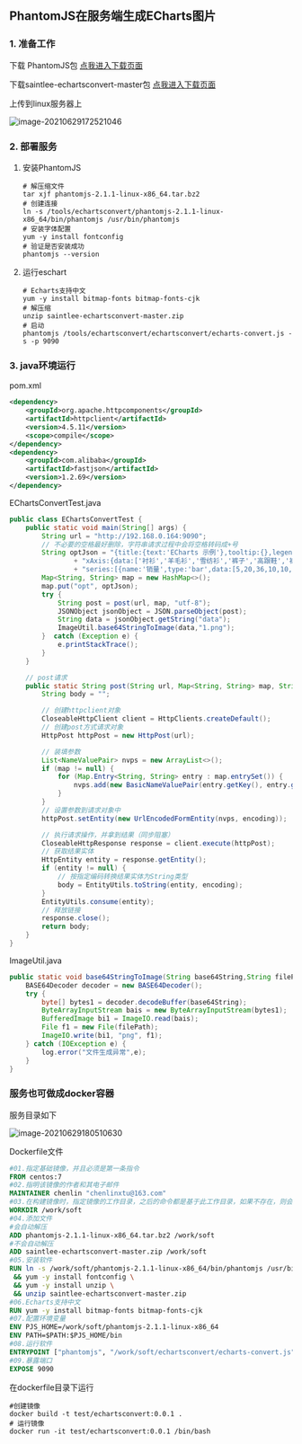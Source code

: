 ##  PhantomJS在服务端生成ECharts图片

### 1. 准备工作

下载 PhantomJS包 [点我进入下载页面](https://phantomjs.org/download.html)

下载saintlee-echartsconvert-master包 [点我进入下载页面](https://gitee.com/saintlee/echartsconvert)

上传到linux服务器上

![image-20210629172521046](C:\Users\Admin\AppData\Roaming\Typora\typora-user-images\image-20210629172521046.png)

### 2. 部署服务

1. 安装PhantomJS

   ```shell
   # 解压缩文件
   tar xjf phantomjs-2.1.1-linux-x86_64.tar.bz2
   # 创建连接
   ln -s /tools/echartsconvert/phantomjs-2.1.1-linux-x86_64/bin/phantomjs /usr/bin/phantomjs 
   # 安装字体配置
   yum -y install fontconfig
   # 验证是否安装成功
   phantomjs --version
   ```

2. 运行eschart

   ```shell
   # Echarts支持中文
   yum -y install bitmap-fonts bitmap-fonts-cjk
   # 解压缩
   unzip saintlee-echartsconvert-master.zip
   # 启动
   phantomjs /tools/echartsconvert/echartsconvert/echarts-convert.js -s -p 9090
   ```

### 3. java环境运行

pom.xml

```xml
<dependency>
    <groupId>org.apache.httpcomponents</groupId>
    <artifactId>httpclient</artifactId>
    <version>4.5.11</version>
    <scope>compile</scope>
</dependency>
<dependency>
    <groupId>com.alibaba</groupId>
    <artifactId>fastjson</artifactId>
    <version>1.2.69</version>
</dependency>
```
EChartsConvertTest.java

```java
public class EChartsConvertTest {
    public static void main(String[] args) {
        String url = "http://192.168.0.164:9090";
        // 不必要的空格最好删除，字符串请求过程中会将空格转码成+号
        String optJson = "{title:{text:'ECharts 示例'},tooltip:{},legend:{data:['销量']},"
                + "xAxis:{data:['衬衫','羊毛衫','雪纺衫','裤子','高跟鞋','袜子']},yAxis:{},"
                + "series:[{name:'销量',type:'bar',data:[5,20,36,10,10,20]}]}";
        Map<String, String> map = new HashMap<>();
        map.put("opt", optJson);
        try {
            String post = post(url, map, "utf-8");
            JSONObject jsonObject = JSON.parseObject(post);
            String data = jsonObject.getString("data");
            ImageUtil.base64StringToImage(data,"1.png");
        }  catch (Exception e) {
            e.printStackTrace();
        }
    }

    // post请求
    public static String post(String url, Map<String, String> map, String encoding) throws ParseException, IOException {
        String body = "";

        // 创建httpclient对象
        CloseableHttpClient client = HttpClients.createDefault();
        // 创建post方式请求对象
        HttpPost httpPost = new HttpPost(url);

        // 装填参数
        List<NameValuePair> nvps = new ArrayList<>();
        if (map != null) {
            for (Map.Entry<String, String> entry : map.entrySet()) {
                nvps.add(new BasicNameValuePair(entry.getKey(), entry.getValue()));
            }
        }
        // 设置参数到请求对象中
        httpPost.setEntity(new UrlEncodedFormEntity(nvps, encoding));

        // 执行请求操作，并拿到结果（同步阻塞）
        CloseableHttpResponse response = client.execute(httpPost);
        // 获取结果实体
        HttpEntity entity = response.getEntity();
        if (entity != null) {
            // 按指定编码转换结果实体为String类型
            body = EntityUtils.toString(entity, encoding);
        }
        EntityUtils.consume(entity);
        // 释放链接
        response.close();
        return body;
    }
}
```

ImageUtil.java
```java
public static void base64StringToImage(String base64String,String filePath) {
    BASE64Decoder decoder = new BASE64Decoder();
    try {
        byte[] bytes1 = decoder.decodeBuffer(base64String);
        ByteArrayInputStream bais = new ByteArrayInputStream(bytes1);
        BufferedImage bi1 = ImageIO.read(bais);
        File f1 = new File(filePath);
        ImageIO.write(bi1, "png", f1);
    } catch (IOException e) {
        log.error("文件生成异常",e);
    }
}
```

### 服务也可做成docker容器

服务目录如下

![image-20210629180510630](C:\Users\Admin\AppData\Roaming\Typora\typora-user-images\image-20210629180510630.png)

Dockerfile文件

```dockerfile
#01.指定基础镜像，并且必须是第一条指令
FROM centos:7
#02.指明该镜像的作者和其电子邮件
MAINTAINER chenlin "chenlinxtu@163.com"
#03.在构建镜像时，指定镜像的工作目录，之后的命令都是基于此工作目录，如果不存在，则会创建目录
WORKDIR /work/soft
#04.添加文件
#会自动解压
ADD phantomjs-2.1.1-linux-x86_64.tar.bz2 /work/soft
#不会自动解压
ADD saintlee-echartsconvert-master.zip /work/soft
#05.安装软件
RUN ln -s /work/soft/phantomjs-2.1.1-linux-x86_64/bin/phantomjs /usr/bin/phantomjs \
 && yum -y install fontconfig \
 && yum -y install unzip \
 && unzip saintlee-echartsconvert-master.zip
#06.Echarts支持中文
RUN yum -y install bitmap-fonts bitmap-fonts-cjk
#07.配置环境变量
ENV PJS_HOME=/work/soft/phantomjs-2.1.1-linux-x86_64
ENV PATH=$PATH:$PJS_HOME/bin
#08.运行软件
ENTRYPOINT ["phantomjs", "/work/soft/echartsconvert/echarts-convert.js", "-s", "-p", "9090"]
#09.暴露端口
EXPOSE 9090
```

在dockerfile目录下运行

```shell
#创建镜像
docker build -t test/echartsconvert:0.0.1 .
# 运行镜像
docker run -it test/echartsconvert:0.0.1 /bin/bash
```



